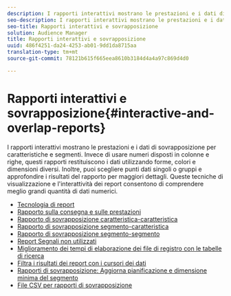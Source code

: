 ```yaml
---
description: I rapporti interattivi mostrano le prestazioni e i dati di sovrapposizione per caratteristiche e segmenti. Invece di usare numeri disposti in colonne e righe, questi rapporti restituiscono i dati utilizzando forme, colori e dimensioni diversi. Inoltre, puoi scegliere punti dati singoli o gruppi e approfondire i risultati del rapporto per maggiori dettagli. Queste tecniche di visualizzazione e l'interattività dei report consentono di comprendere meglio grandi quantità di dati numerici.
seo-description: I rapporti interattivi mostrano le prestazioni e i dati di sovrapposizione per caratteristiche e segmenti. Invece di usare numeri disposti in colonne e righe, questi rapporti restituiscono i dati utilizzando forme, colori e dimensioni diversi. Inoltre, puoi scegliere punti dati singoli o gruppi e approfondire i risultati del rapporto per maggiori dettagli. Queste tecniche di visualizzazione e l'interattività dei report consentono di comprendere meglio grandi quantità di dati numerici.
seo-title: Rapporti interattivi e sovrapposizione
solution: Audience Manager
title: Rapporti interattivi e sovrapposizione
uuid: 486f4251-da24-4253-ab01-9dd1da8715aa
translation-type: tm+mt
source-git-commit: 78121b615f665eea8610b3184d4a4a97c869d4d0

---
```



# Rapporti interattivi e sovrapposizione{#interactive-and-overlap-reports}

I rapporti interattivi mostrano le prestazioni e i dati di sovrapposizione per caratteristiche e segmenti. Invece di usare numeri disposti in colonne e righe, questi rapporti restituiscono i dati utilizzando forme, colori e dimensioni diversi. Inoltre, puoi scegliere punti dati singoli o gruppi e approfondire i risultati del rapporto per maggiori dettagli. Queste tecniche di visualizzazione e l'interattività dei report consentono di comprendere meglio grandi quantità di dati numerici.

+ [Tecnologia di report](interactive-report-technology.md)
+ [Rapporto sulla consegna e sulle prestazioni](delivery-performance-report.md)
+ [Rapporto di sovrapposizione caratteristica-caratteristica](trait-trait-overlap-report.md)
+ [Rapporto di sovrapposizione segmento-caratteristica](segment-trait-overlap-report.md)
+ [Rapporto di sovrapposizione segmento-segmento](segment-segment-overlap-report.md)
+ [Report Segnali non utilizzati](unused-signals.md)
+ [Miglioramento dei tempi di elaborazione dei file di registro con le tabelle di ricerca](lookup-tables.md)
+ [Filtra i risultati dei report con i cursori dei dati](data-sliders.md)
+ [Rapporti di sovrapposizione: Aggiorna pianificazione e dimensione minima del segmento](overlap-minimum-segment-size.md)
+ [File CSV per rapporti di sovrapposizione](overlap-csv-files.md)

<!-- 

c_dynamic_reports.xml

 -->
